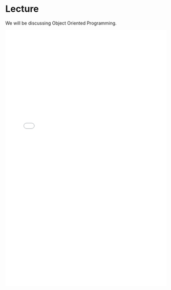# Lecture

We will be discussing Object Oriented Programming.

<iframe src="../../2021-03-15 - Lecture 9 and 10.pdf" width="100%" height="800px" frameBorder="0"> </iframe>